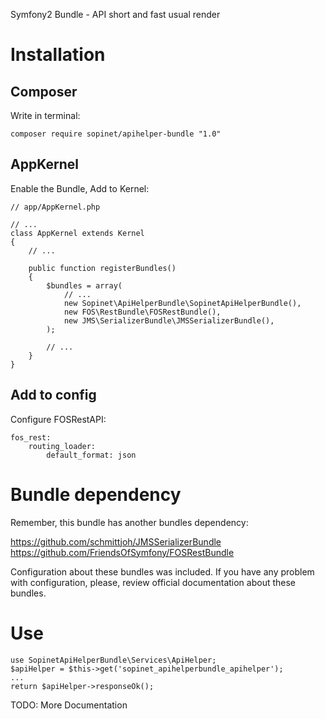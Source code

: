Symfony2 Bundle - API short and fast usual render


# Installation

## Composer

Write in terminal:
```
composer require sopinet/apihelper-bundle "1.0"
```

## AppKernel

Enable the Bundle, Add to Kernel:
```
// app/AppKernel.php

// ...
class AppKernel extends Kernel
{
    // ...

    public function registerBundles()
    {
        $bundles = array(
            // ...
            new Sopinet\ApiHelperBundle\SopinetApiHelperBundle(),
            new FOS\RestBundle\FOSRestBundle(),
            new JMS\SerializerBundle\JMSSerializerBundle(),
        );

        // ...
    }
}
```

## Add to config

Configure FOSRestAPI:

```
fos_rest:
    routing_loader:
        default_format: json
```

# Bundle dependency

Remember, this bundle has another bundles dependency:

https://github.com/schmittjoh/JMSSerializerBundle
https://github.com/FriendsOfSymfony/FOSRestBundle

Configuration about these bundles was included.
If you have any problem with configuration, please, review official documentation about these bundles.


# Use

```
use SopinetApiHelperBundle\Services\ApiHelper;
$apiHelper = $this->get('sopinet_apihelperbundle_apihelper');
...
return $apiHelper->responseOk();
```

TODO: More Documentation
